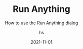 ---
date: 2021-11-01
title: Run Anything
technologies: []
topics: [interface,tricks,running]
author: hs
subtitle: How to use the Run Anything dialog
thumbnail: ./thumbnail.png 
cardThumbnail: ./card.png 
shortVideo:
  poster: ./tip.png 
  url: https://youtu.be/hHDsG-sdb3U
seealso:
   - title: IntelliJ IDEA Help - Run Anything
     href:  https://www.jetbrains.com/help/idea/running-anything.html
   - title: IntelliJ IDEA Help - Run/debug Configurations
     href: https://www.jetbrains.com/help/idea/run-debug-configuration.html
leadin: | 
  You can run anything with **⌃⌃** (macOS), **Ctrl+Ctrl** (Windows). You can press **?** to see the options available to you and then run Maven Goals, Gradle Tasks, Open a Project or Run an existing run configuration.


---